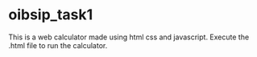 # oibsip_task1
This is a web calculator made using html css and javascript. Execute the .html file to run the calculator.
